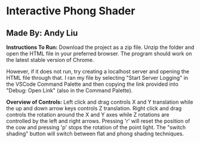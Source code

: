# Interactive Phong Shader
## Made By: Andy Liu

**Instructions To Run:** 
Download the project as a zip file. Unzip the folder and open the HTML file in your preferred browser. The program should work on the latest stable version of Chrome. 

However, if it does not run, try creating a localhost server and opening the HTML file through that. I ran my file by selecting "Start Server Logging" in the VSCode Command Palette and then copying the link provided into "Debug: Open Link" (also in the Command Palette).

**Overview of Controls:** 
Left click and drag controls X and Y translation while the up and down arrow keys controls Z translation. Right click and drag controls the rotation around the X and Y axes while Z rotations are controlled by the left and right arrows. Pressing 'r' will reset the position of the cow and pressing 'p' stops the rotation of the point light. The "switch shading" button will switch between flat and phong shading techniques.




